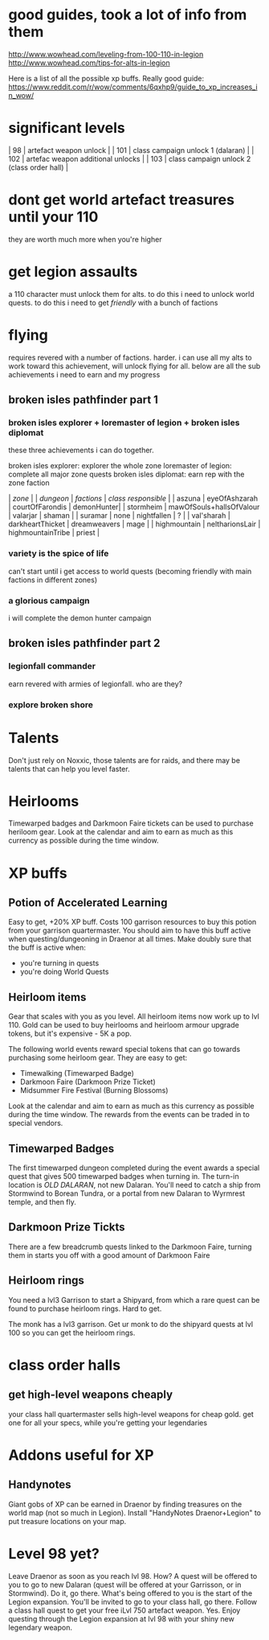 # good guides, took a lot of info from them
http://www.wowhead.com/leveling-from-100-110-in-legion
http://www.wowhead.com/tips-for-alts-in-legion

Here is a list of all the possible xp buffs. Really good guide:
https://www.reddit.com/r/wow/comments/6qxhp9/guide_to_xp_increases_in_wow/

# significant levels
| 98  | artefact weapon unlock |
| 101 | class campaign unlock 1 (dalaran) |
| 102 | artefac weapon additional unlocks |
| 103 | class campaign unlock 2 (class order hall) |

# dont get world artefact treasures until your 110
they are worth much more when you're higher

# get legion assaults
a 110 character must unlock them for alts.
to do this i need to unlock world quests.
to do this i need to get _friendly_ with a bunch of factions

# flying
requires revered with a number of factions. harder.
i can use all my alts to work toward this achievement, will unlock
flying for all.
below are all the sub achievements i need to earn and my progress

## broken isles pathfinder part 1
### broken isles explorer + loremaster of legion + broken isles diplomat
these three achievements i can do together.

broken isles explorer: explorer the whole zone
loremaster of legion: complete all major zone quests
broken isles diplomat: earn rep with the zone faction

| *zone* | | *dungeon* | *factions* | *class responsible* |
| aszuna | eyeOfAshzarah | courtOfFarondis | demonHunter|
| stormheim | mawOfSouls+hallsOfValour | valarjar | shaman |
| suramar | none |  nightfallen | ? |
| val'sharah | darkheartThicket | dreamweavers | mage |
| highmountain | neltharionsLair | highmountainTribe | priest |

### variety is the spice of life
can't start until i get access to world quests (becoming friendly with main factions in different zones)

### a glorious campaign
i will complete the demon hunter campaign

## broken isles pathfinder part 2
### legionfall commander
earn revered with armies of legionfall. who are they? 
### explore broken shore

# Talents
Don't just rely on Noxxic, those talents are for raids, and there may be talents
that can help you level faster.

# Heirlooms
Timewarped badges and Darkmoon Faire tickets can be used to purchase heriloom
gear.
Look at the calendar and aim to earn as much as this currency as possible during
the time window.

# XP buffs
## Potion of Accelerated Learning
Easy to get, +20% XP buff.
Costs 100 garrison resources to buy this potion from your garrison quartermaster.
You should aim to have this buff active when questing/dungeoning in Draenor at all times.
Make doubly sure that the buff is active when:
- you're turning in quests
- you're doing World Quests

## Heirloom items
Gear that scales with you as you level. All heirloom items now work up to lvl 110.
Gold can be used to buy heirlooms and heirloom armour upgrade tokens, but it's expensive - 5K a pop.

The following world events reward special tokens that can go towards purchasing some heirloom gear. They are easy to get:
- Timewalking (Timewarped Badge)
- Darkmoon Faire (Darkmoon Prize Ticket)
- Midsummer Fire Festival (Burning Blossoms)

Look at the calendar and aim to earn as much as this currency as possible during the time window.
The rewards from the events can be traded in to special vendors.

## Timewarped Badges
The first timewarped dungeon completed during the event awards a special quest
that gives 500 timewarped badges when turning in.
The turn-in location is *OLD DALARAN*, not new Dalaran. You'll need to catch
a ship from Stormwind to Borean Tundra, or a portal from new Dalaran to
Wyrmrest temple, and then fly.

## Darkmoon Prize Tickts
There are a few breadcrumb quests linked to the Darkmoon Faire, turning them in starts you off
with a good amount of Darkmoon Faire

## Heirloom rings
You need a lvl3 Garrison to start a Shipyard, from which a rare quest can be found
to purchase heirloom rings. Hard to get.

The monk has a lvl3 garrison.
Get ur monk to do the shipyard quests at lvl 100 so you can get the
heirloom rings.

# class order halls
## get high-level weapons cheaply
your class hall quartermaster sells high-level weapons for cheap gold. get one for all your specs,
while you're getting your legendaries

# Addons useful for XP
## Handynotes
Giant gobs of XP can be earned in Draenor by finding treasures on the world map (not so much in Legion).
Install "HandyNotes Draenor+Legion" to put treasure locations on your map.

# Level 98 yet?
Leave Draenor as soon as you reach lvl 98.
How? A quest will be offered to you to go to new Dalaran (quest will be offered at your Garrisson, or in Stormwind). 
Do it, go there. What's being offered to you is the start of the Legion expansion.
You'll be invited to go to your class hall, go there.
Follow a class hall quest to get your free iLvl 750 artefact weapon. Yes.
Enjoy questing through the Legion expansion at lvl 98 with your shiny new legendary weapon.
